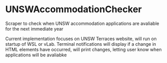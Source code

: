# UNSWAccommodationChecker
Scraper to check when UNSW accommodation applications are avaliable for the next immediate year

Current implementation focuses on UNSW Terraces website, will run on startup of WSL or vLab. 
Terminal notifications will display if a change in HTML elements have occurred, will print changes, letting user know when applications will be avaliabke
